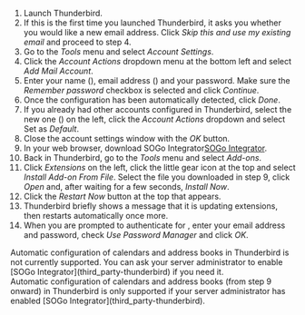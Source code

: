 <ol>
<li>
  Launch Thunderbird.
</li>
<li>
  If this is the first time you launched Thunderbird, it asks you whether you would like a new email address. Click <i>Skip this and use my existing email</i> and proceed to step 4.
</li>
<li>
  Go to the <i>Tools</i> menu and select <i>Account Settings</i>.
</li>
<li>
  Click the <i>Account Actions</i> dropdown menu at the bottom left and select <i>Add Mail Account</i>.
</li>
<li>
  Enter your name<span class="client_variables_available"> (<code><span class="client_var_name"></span></code>)</span>, email address<span class="client_variables_available"> (<code><span class="client_var_email"></span></code>)</span> and your password. Make sure the <i>Remember password</i> checkbox is selected and click <i>Continue</i>.
</li>
<li>
  Once the configuration has been automatically detected, click <i>Done</i>.
</li>
<li>
  If you already had other accounts configured in Thunderbird, select the new one<span class="client_variables_available"> (<code><span class="client_var_email"></span></code>)</span> on the left, click the <i>Account Actions</i> dropdown and select Set as <i>Default</i>.
</li>
<li>
  Close the account settings window with the <i>OK</i> button.
</li>
<li class="client_integrator_enabled">
  In your web browser, download <span class="client_variables_unavailable">SOGo Integrator</span><span class="client_variables_available"><a class="client_var_integrator_link" href="/thunderbird-plugins/sogo-integrator-__VERSION__-__DOMAIN__.xpi">SOGo Integrator</a></span>.
</li>
<li class="client_integrator_enabled">
  Back in Thunderbird, go to the <i>Tools</i> menu and select <i>Add-ons</i>.
</li>
<li class="client_integrator_enabled">
  Click <i>Extensions</i> on the left, click the little gear icon at the top and select <i>Install Add-on From File</i>. Select the file you downloaded in step 9, click <i>Open</i> and, after waiting for a few seconds, <i>Install Now</i>.
</li>
<li class="client_integrator_enabled">
  Click the <i>Restart Now</i> button at the top that appears.
</li>
<li class="client_integrator_enabled">
  Thunderbird briefly shows a message that it is updating extensions, then restarts automatically once more.
</li>
<li class="client_integrator_enabled">
  When you are prompted to authenticate<span class="client_variables_available"> for <code><span class="client_var_host"></span><span class="client_var_port"></span></code></span>, enter your email address and password, check <i>Use Password Manager</i> and click <i>OK</i>.
</li>
</ol>

<div class="client_integrator_disabled client_variables_available" markdown="1">
Automatic configuration of calendars and address books in Thunderbird is not currently supported.
      You can ask your server administrator to enable [SOGo Integrator](third_party-thunderbird) if you need it.
</div>

<div class="client_variables_unavailable" markdown="1">
Automatic configuration of calendars and address books (from step 9 onward) in Thunderbird is only supported if your server administrator has enabled [SOGo Integrator](third_party-thunderbird).
</div>
